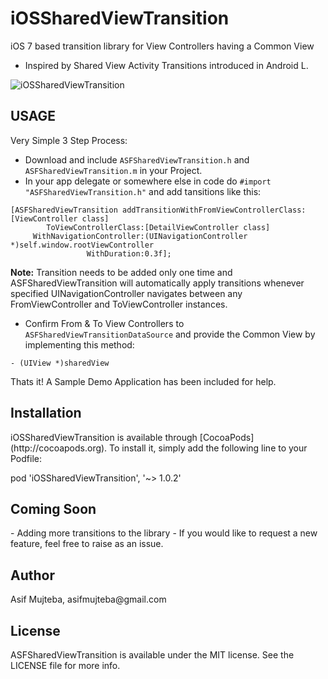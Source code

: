 iOSSharedViewTransition
=======================

iOS 7 based transition library for View Controllers having a Common View

- Inspired by Shared View Activity Transitions introduced in Android L.

![iOSSharedViewTransition](https://raw.githubusercontent.com/asifmujteba/iOSSharedViewTransition/master/sample.gif)

<h2>USAGE</h2>
Very Simple 3 Step Process:

- Download and include `ASFSharedViewTransition.h` and `ASFSharedViewTransition.m` in your Project.
- In your app delegate or somewhere else in code do `#import "ASFSharedViewTransition.h"` and add tansitions like this:
````
[ASFSharedViewTransition addTransitionWithFromViewControllerClass:[ViewController class]
        ToViewControllerClass:[DetailViewController class]
     WithNavigationController:(UINavigationController *)self.window.rootViewController
                 WithDuration:0.3f];
````

**Note:** Transition needs to be added only one time and ASFSharedViewTransition will automatically apply transitions whenever specified UINavigationController navigates between any FromViewController and ToViewController instances.

- Confirm From & To View Controllers to `ASFSharedViewTransitionDataSource` and provide the Common View by implementing this method:
````
- (UIView *)sharedView
````

Thats it! A Sample Demo Application has been included for help.

<h2>Installation</h2>
iOSSharedViewTransition is available through [CocoaPods](http://cocoapods.org). To install it, simply add the following line to your Podfile:

pod 'iOSSharedViewTransition', '~> 1.0.2'

<h2>Coming Soon</h2>
- Adding more transitions to the library
- If you would like to request a new feature, feel free to raise as an issue.

<h2>Author</h2>
Asif Mujteba, asifmujteba@gmail.com

<h2>License</h2>
ASFSharedViewTransition is available under the MIT license. See the LICENSE file for more info.

